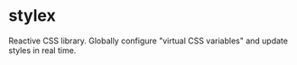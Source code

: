 # stylex
Reactive CSS library. Globally configure "virtual CSS variables" and update styles in real time.
